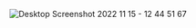 ![Desktop Screenshot 2022 11 15 - 12 44 51 67](https://user-images.githubusercontent.com/86296807/201914303-5b981e4b-ddb5-439c-b4dc-767228f079db.png)
